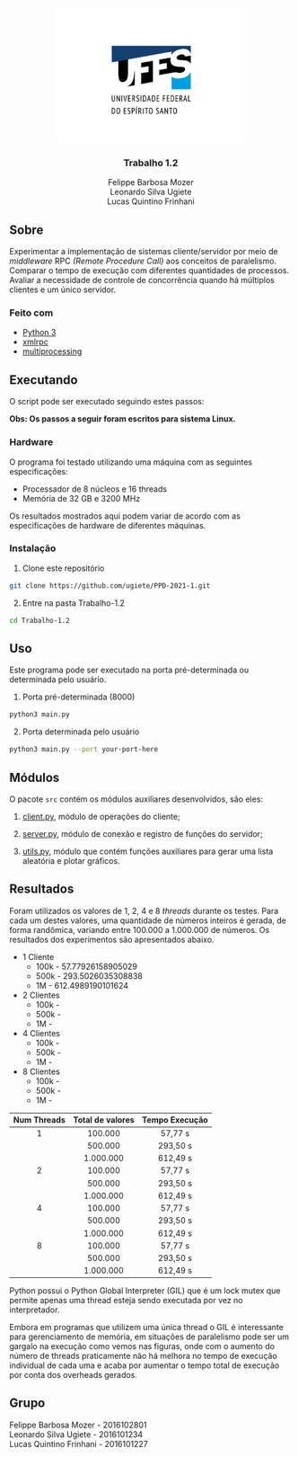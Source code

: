 <!-- PROJECT LOGO -->
<br />
<p align="center">
  <img src="../images/logo.png" alt="UFES" width="340" height="240">

  <h3 align="center">Trabalho 1.2</h3>

  <p align="center">
    Felippe Barbosa Mozer
    <br />
    Leonardo Silva Ugiete
    <br />
    Lucas Quintino Frinhani
    <br />
  </p>
</p>

## Sobre

Experimentar a implementação de sistemas cliente/servidor por meio de _middleware_ RPC _(Remote Procedure Call)_ aos conceitos de paralelismo. Comparar o tempo de execução com diferentes quantidades de processos. Avaliar a necessidade de controle de concorrência quando há múltiplos clientes e um único servidor.

### Feito com

* [Python 3](https://www.python.org/about/)
* [xmlrpc](https://docs.python.org/3/library/xmlrpc.html)
* [multiprocessing](https://docs.python.org/3/library/multiprocessing.html)

## Executando

O script pode ser executado seguindo estes passos:

**Obs: Os passos a seguir foram escritos para sistema Linux.**

### Hardware

O programa foi testado utilizando uma máquina com as seguintes especificações:

* Processador de 8 núcleos e 16 threads
* Memória de 32 GB e 3200 MHz

Os resultados mostrados aqui podem variar de acordo com as especificações de hardware de diferentes máquinas.

### Instalação

1. Clone este repositório
  ```sh
  git clone https://github.com/ugiete/PPD-2021-1.git
  ```
2. Entre na pasta Trabalho-1.2
  ```sh
  cd Trabalho-1.2
  ```

## Uso

Este programa pode ser executado na porta pré-determinada ou determinada pelo usuário.

1. Porta pré-determinada (8000)
  ```sh
  python3 main.py
  ```
2. Porta determinada pelo usuário
  ```sh
  python3 main.py --port your-port-here
  ```

## Módulos

O pacote `src` contém os módulos auxiliares desenvolvidos, são eles:

1. [client.py](https://github.com/ugiete/PPD-2021-1/blob/master/Trabalho-1.2/src/client.py), módulo de operações do cliente;

2. [server.py](https://github.com/ugiete/PPD-2021-1/blob/master/Trabalho-1.2/src/server.py), módulo de conexão e registro de funções do servidor;

3. [utils.py](https://github.com/ugiete/PPD-2021-1/blob/master/Trabalho-1.2/src/utils.py), módulo que contém funções auxiliares para gerar uma lista aleatória e plotar gráficos.

## Resultados

Foram utilizados os valores de 1, 2, 4 e 8 _threads_ durante os testes. Para cada um destes valores, uma quantidade de números inteiros é gerada, de forma randômica, variando entre 100.000 a 1.000.000 de números. Os resultados dos experimentos são apresentados abaixo.

- 1 Cliente
  - 100k - 57.77926158905029
  - 500k - 293.5026035308838
  - 1M - 612.4989190101624
- 2 Clientes
  - 100k - 
  - 500k - 
  - 1M - 
- 4 Clientes
  - 100k - 
  - 500k - 
  - 1M - 
- 8 Clientes
  - 100k - 
  - 500k - 
  - 1M - 

<center>

  | Num Threads |  Total de valores  | Tempo Execução |
  |:-----------:|:------------------:|:--------------:|
  |      1      |      100.000       |     57,77 s    |
  |             |      500.000       |    293,50 s    |
  |             |     1.000.000      |    612,49 s    |
  |      2      |      100.000       |     57,77 s    |
  |             |      500.000       |    293,50 s    |
  |             |     1.000.000      |    612,49 s    |
  |      4      |      100.000       |     57,77 s    |
  |             |      500.000       |    293,50 s    |
  |             |     1.000.000      |    612,49 s    |
  |      8      |      100.000       |     57,77 s    |
  |             |      500.000       |    293,50 s    |
  |             |     1.000.000      |    612,49 s    |

</center>

Python possui o Python Global Interpreter (GIL) que é um lock mutex que permite apenas uma thread esteja sendo executada por vez no interpretador.

Embora em programas que utilizem uma única thread o GIL é interessante para gerenciamento de memória, em situações de paralelismo pode ser um gargalo na execução como vemos nas figuras, onde com o aumento do número de threads praticamente não há melhora no tempo de execução individual de cada uma e acaba por aumentar o tempo total de execução por conta dos overheads gerados.

## Grupo

Felippe Barbosa Mozer - 2016102801  
Leonardo Silva Ugiete - 2016101234  
Lucas Quintino Frinhani - 2016101227